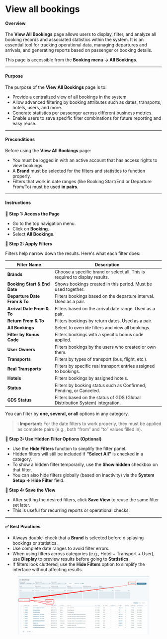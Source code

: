 # View all bookings

#### **Overview**

The **View All Bookings** page allows users to display, filter, and analyze all booking records and associated statistics within the system. It is an essential tool for tracking operational data, managing departures and arrivals, and generating reports based on passenger or booking details.

This page is accessible from the **Booking menu → All Bookings**.

***

#### **Purpose**

The purpose of the **View All Bookings** page is to:

* Provide a centralized view of all bookings in the system.
* Allow advanced filtering by booking attributes such as dates, transports, hotels, users, and more.
* Generate statistics per passenger across different business metrics.
* Enable users to save specific filter combinations for future reporting and easy reuse.

***

#### **Preconditions**

Before using the **View All Bookings** page:

* You must be logged in with an active account that has access rights to view bookings.
* A **Brand** must be selected for the filters and statistics to function properly.
* Filters that work in date ranges (like Booking Start/End or Departure From/To) must be used **in pairs**.

***

#### **Instructions**

**🔹 Step 1: Access the Page**

* Go to the top navigation menu.
* Click on **Booking**.
* Select **All Bookings**.

**🔹 Step 2: Apply Filters**

Filters help narrow down the results. Here's what each filter does:

| **Filter Name**              | **Description**                                                              |
| ---------------------------- | ---------------------------------------------------------------------------- |
| **Brands**                   | Choose a specific brand or select all. This is required to display results.  |
| **Booking Start & End Date** | Shows bookings created in this period. Must be used together.                |
| **Departure Date From & To** | Filters bookings based on the departure interval. Used as a pair.            |
| **Arrival Date From & To**   | Filters based on the arrival date range. Used as a pair.                     |
| **Return From & To**         | Filters bookings by return dates. Used as a pair.                            |
| **All Bookings**             | Select to override filters and view all bookings.                            |
| **Filter by Bonus Code**     | Filters bookings with a specific bonus code applied.                         |
| **User Owners**              | Filters bookings by the users who created or own them.                       |
| **Transports**               | Filters by types of transport (bus, flight, etc.).                           |
| **Real Transports**          | Filters by specific real transport entries assigned to bookings.             |
| **Hotels**                   | Filters bookings by assigned hotels.                                         |
| **Status**                   | Filters by booking status such as Confirmed, Pending, or Canceled.           |
| **GDS Status**               | Filters based on the status of GDS (Global Distribution System) integration. |

You can filter by **one, several, or all** options in any category.

> ℹ️ **Important:** For the date filters to work properly, they must be applied as complete pairs (e.g., both “from” and “to” values filled in).

**🔹 Step 3: Use Hidden Filter Options (Optional)**

* Use the **Hide Filters** function to simplify the filter panel.
* Hidden filters will still be included if **“Select All”** is checked in a category.
* To show a hidden filter temporarily, use the **Show hidden** checkbox on that filter.
* You can also hide filters globally (based on inactivity) via the **System Setup → Hide Filter** field.

**🔹 Step 4: Save the View**

* After setting the desired filters, click **Save View** to reuse the same filter set later.
* This is useful for recurring reports or operational checks.

***

#### ✅ Best Practices

* Always double-check that a **Brand** is selected before displaying bookings or statistics.
* Use complete date ranges to avoid filter errors.
* When using filters across categories (e.g., Hotel + Transport + User), use **Display** to preview results before going to **Statistics**.
* If filters look cluttered, use the **Hide Filters** option to simplify the interface without affecting results.

<figure><img src="../../.gitbook/assets/image (8) (1) (1) (1) (1) (1) (1) (1) (1) (1) (1) (1) (1) (1) (1) (1) (1) (1) (1) (1) (1) (1) (1) (1) (1).png" alt=""><figcaption></figcaption></figure>

